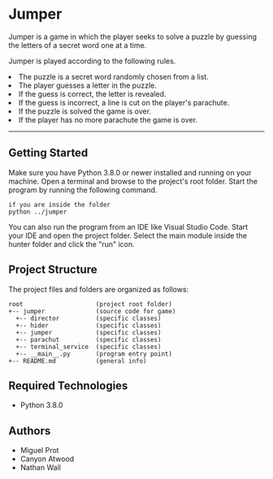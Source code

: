 # Jumper
Jumper is a game in which the player seeks to solve a puzzle by guessing the letters of a secret word one at a time.

Jumper is played according to the following rules.

  <li>The puzzle is a secret word randomly chosen from a list.</li>
  <li>The player guesses a letter in the puzzle.</li>
  <li>If the guess is correct, the letter is revealed.</li>
  <li>If the guess is incorrect, a line is cut on the player's parachute.</li>
  <li>If the puzzle is solved the game is over.</li>
  <li>If the player has no more parachute the game is over.</li>
  
---
## Getting Started
Make sure you have Python 3.8.0 or newer installed and running on your machine. Open a terminal and browse to the project's root folder. Start the program by running the following command.
```
if you are inside the folder
python ../jumper
```
You can also run the program from an IDE like Visual Studio Code. Start your IDE and open the project folder. Select the main module inside the hunter folder and click the "run" icon.

## Project Structure
The project files and folders are organized as follows:
```
root                    (project root folder)
+-- jumper              (source code for game)
  +-- director          (specific classes)
  +-- hider             (specific classes)
  +-- jumper            (specific classes)
  +-- parachut          (specific classes)
  +-- terminal_service  (specific classes)
  +-- __main__.py       (program entry point)
+-- README.md           (general info)
```

## Required Technologies
* Python 3.8.0

## Authors
* Miguel Prot
* Canyon Atwood
* Nathan Wall
